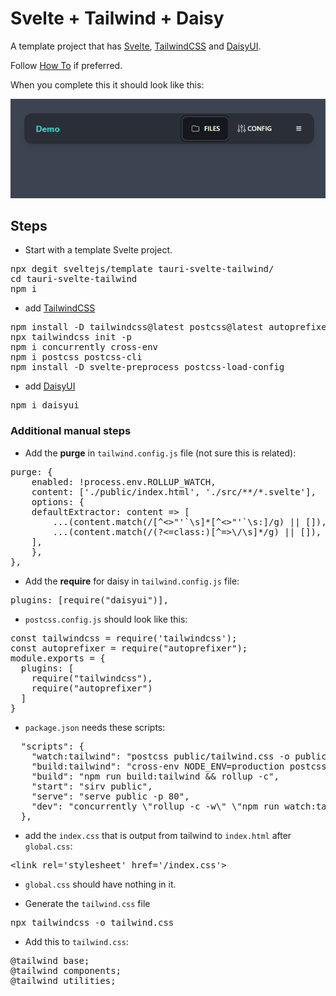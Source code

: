 # Svelte + Tailwind + Daisy

A template project that has 
[Svelte](https://svelte.dev), 
[TailwindCSS](https://tailwindcss.com/) and 
[DaisyUI](https://daisyui.com/).

Follow [How To](https://blog.logrocket.com/how-to-use-tailwind-css-with-svelte/) if preferred.

When you complete this it should look like this:

![Results in browser](/docs/img/results.png)

## Steps

* Start with a template Svelte project.
<pre>
npx degit sveltejs/template tauri-svelte-tailwind/
cd tauri-svelte-tailwind
npm i
</pre>

* add [TailwindCSS](https://tailwindcss.com/docs/installation)

<pre>
npm install -D tailwindcss@latest postcss@latest autoprefixer@latest
npx tailwindcss init -p
npm i concurrently cross-env
npm i postcss postcss-cli
npm install -D svelte-preprocess postcss-load-config
</pre>

* add [DaisyUI](https://daisyui.com/)
<pre>
npm i daisyui
</pre>

### Additional manual steps

* Add the **purge** in `tailwind.config.js` file (not sure this is related):
<pre>
purge: {
    enabled: !process.env.ROLLUP_WATCH,
    content: ['./public/index.html', './src/**/*.svelte'],
    options: {
    defaultExtractor: content => [
        ...(content.match(/[^<>"'`\s]*[^<>"'`\s:]/g) || []),
        ...(content.match(/(?<=class:)[^=>\/\s]*/g) || []),
    ],
    },
},
</pre>

* Add the **require** for daisy in `tailwind.config.js` file:

<pre>plugins: [require("daisyui")],</pre>

* `postcss.config.js` should look like this:

<pre>
const tailwindcss = require('tailwindcss');
const autoprefixer = require("autoprefixer");
module.exports = {
  plugins: [ 
    require("tailwindcss"), 
    require("autoprefixer")
  ]
} 
</pre>

* `package.json` needs these scripts:

<pre>
  "scripts": {
    "watch:tailwind": "postcss public/tailwind.css -o public/index.css -w",
    "build:tailwind": "cross-env NODE_ENV=production postcss public/tailwind.css -o public/index.css",
    "build": "npm run build:tailwind && rollup -c",
    "start": "sirv public",
    "serve": "serve public -p 80",
    "dev": "concurrently \"rollup -c -w\" \"npm run watch:tailwind\""
  },
</pre>

* add the `index.css` that is output from tailwind to `index.html` after `global.css`:

<pre>
&lt;link rel='stylesheet' href='/index.css'&gt;
</pre>

* `global.css` should have nothing in it.

* Generate the `tailwind.css` file

<pre>
npx tailwindcss -o tailwind.css
</pre>

* Add this to `tailwind.css`:

<pre>
@tailwind base;
@tailwind components;
@tailwind utilities;
</pre>
